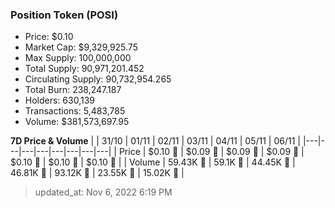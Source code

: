
  ### Position Token (POSI)
  - Price: $0.10
  - Market Cap: $9,329,925.75
  - Max Supply: 100,000,000
  - Total Supply: 90,971,201.452
  - Circulating Supply: 90,732,954.265
  - Total Burn: 238,247.187
  - Holders: 630,139
  - Transactions: 5,483,785
  - Volume: $381,573,697.95

  **7D Price & Volume**
  | | 31&#x2F;10 | 01&#x2F;11 | 02&#x2F;11 | 03&#x2F;11 | 04&#x2F;11 | 05&#x2F;11 | 06&#x2F;11 |
  |---|---|---|---|---|---|---|---|
  | Price | $0.10 🚀 | $0.09 🔻 | $0.09 🔻 | $0.09 🚀 | $0.10 🚀 | $0.10 🚀 | $0.10 🚀 |
  | Volume | 59.43K 🔻 | 59.1K 🔻 | 44.45K 🔻 | 46.81K 🚀 | 93.12K 🚀 | 23.55K 🔻 | 15.02K 🔻 |

  > updated_at: Nov 6, 2022 6:19 PM
